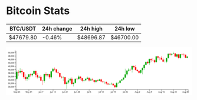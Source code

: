 # Bitcoin Stats

BTC/USDT|24h change|24h high|24h low|
|---|---|---|---|
|$47679.80|-0.46%|$48696.87|$46700.00|

<img src="./chart.svg">
